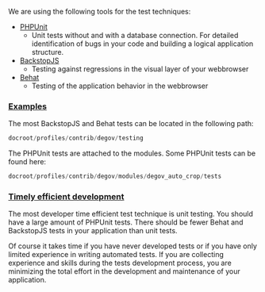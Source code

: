 We are using the following tools for the test techniques:

* [PHPUnit](https://phpunit.de)  
   * Unit tests without and with a database connection. For detailed identification of bugs in your code and building a logical application structure.
* [BackstopJS](https://github.com/garris/BackstopJS)  
   * Testing against regressions in the visual layer of your webbrowser
* [Behat](https://docs.behat.org/en/latest/)  
   * Testing of the application behavior in the webbrowser

### [Examples](#examples)

The most BackstopJS and Behat tests can be located in the following path:

```php
docroot/profiles/contrib/degov/testing 
```

The PHPUnit tests are attached to the modules. Some PHPUnit tests can be found here:

```php
docroot/profiles/contrib/degov/modules/degov_auto_crop/tests 
```

### [Timely efficient development](#timely-efficient-development)

The most developer time efficient test technique is unit testing. You should have a large amount of PHPUnit tests. There should be fewer Behat and BackstopJS tests in your application than unit tests.

Of course it takes time if you have never developed tests or if you have only limited experience in writing automated tests. If you are collecting experience and skills during the tests development process, you are minimizing the total effort in the development and maintenance of your application.